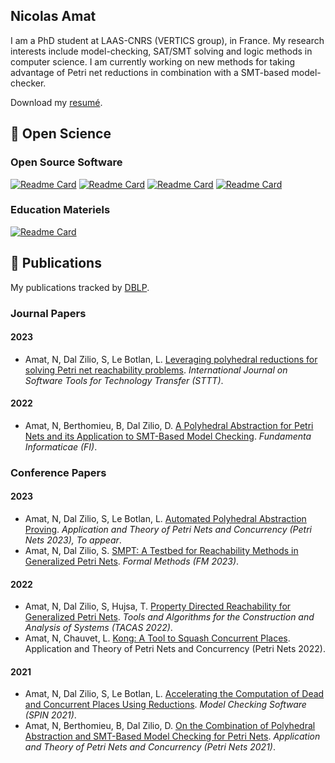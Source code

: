 ## Nicolas Amat

I am a PhD student at LAAS-CNRS (VERTICS group), in France. My research interests include
model-checking, SAT/SMT solving and logic methods in computer science. I am
currently working on new methods for taking advantage of Petri net reductions in combination with a SMT-based model-checker.

Download my [resumé](https://homepages.laas.fr/namat/media/Amat_CV.pdf).

## 🔭 Open Science

### Open Source Software

[![Readme Card](https://github-readme-stats.vercel.app/api/pin/?username=nicolasAmat&repo=SMPT&theme=tokyonight)](https://github.com/nicolasAmat/SMPT)
[![Readme Card](https://github-readme-stats.vercel.app/api/pin/?username=nicolasAmat&repo=Kong&theme=tokyonight)](https://github.com/nicolasAmat/Kong)
[![Readme Card](https://github-readme-stats.vercel.app/api/pin/?username=nicolasAmat&repo=Reductron&theme=tokyonight)](https://github.com/nicolasAmat/Reductron)
[![Readme Card](https://github-readme-stats.vercel.app/api/pin/?username=nicolasAmat&repo=tipx&theme=tokyonight)](https://github.com/adriencaccia/tipx)

### Education Materiels

[![Readme Card](https://github-readme-stats.vercel.app/api/pin/?username=nicolasAmat&repo=uSMPT&theme=tokyonight)](https://github.com/adriencaccia/uSMPT)

## 📖 Publications

My publications tracked by [DBLP](https://dblp.org/pid/290/7553.html).

### Journal Papers

#### 2023

- Amat, N, Dal Zilio, S, Le Botlan, L. [Leveraging polyhedral reductions for solving Petri net reachability problems](doi.org/10.1007/s10009-022-00694-8). *International Journal on Software Tools for Technology Transfer (STTT)*.

#### 2022

- Amat, N, Berthomieu, B, Dal Zilio, D. [A Polyhedral Abstraction for Petri Nets and its Application to SMT-Based Model Checking](doi.org/10.3233/FI-222134). *Fundamenta Informaticae (FI)*.

### Conference Papers

#### 2023

- Amat, N, Dal Zilio, S, Le Botlan, L. [Automated Polyhedral Abstraction Proving](https://petrinets2023.deec.fct.unl.pt/). *Application and Theory of Petri Nets and Concurrency (Petri Nets 2023), To appear*.
- Amat, N, Dal Zilio, S. [SMPT: A Testbed for Reachability Methods in Generalized Petri Nets](doi.org/10.1007/978-3-031-27481-7_25). *Formal Methods (FM 2023)*.
  
#### 2022

- Amat, N, Dal Zilio, S, Hujsa, T. [Property Directed Reachability for Generalized Petri Nets](doi.org/10.1007/978-3-030-99524-9_28). *Tools and Algorithms for the Construction and Analysis of Systems (TACAS 2022)*.
- Amat, N, Chauvet, L. [Kong: A Tool to Squash Concurrent Places](doi.org/10.1007/978-3-031-06653-5_6). Application and Theory of Petri Nets and Concurrency (Petri Nets 2022).

#### 2021

- Amat, N, Dal Zilio, S, Le Botlan, L. [Accelerating the Computation of Dead and Concurrent Places Using Reductions](doi.org/10.1007/978-3-030-84629-9_3). *Model Checking Software (SPIN 2021)*.
- Amat, N, Berthomieu, B, Dal Zilio, D. [On the Combination of Polyhedral Abstraction and SMT-Based Model Checking for Petri Nets](doi.org/10.1007/978-3-030-76983-3_9). *Application and Theory of Petri Nets and Concurrency (Petri Nets 2021)*.
    
